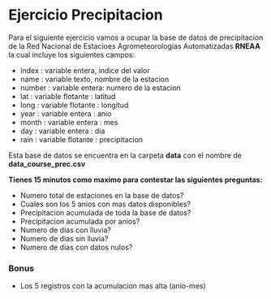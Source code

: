 # Ejercicio Precipitacion

Para el siguiente ejercicio vamos a ocupar la base de datos de precipitacion de la Red Nacional de Estacioes Agrometeorologias Automatizadas **RNEAA** la cual incluye los siguientes campos:

* index : variable entera, indice del valor
* name : variable texto, nombre de la estacion
* number : variable entera: numero de la estacion
* lat : variable flotante : latitud
* long : variable flotante : longitud
* year : variable entera : anio
* month : variable entera : mes
* day : variable entera : dia
* rain : variable flotante : precipitacion

Esta base de datos se encuentra en la carpeta **data** con el nombre de **data_course_prec.csv**

**Tienes 15 minutos como maximo para contestar las siguientes preguntas:**

* Numero total de estaciones en la base de datos?
* Cuales son los 5 anios con mas datos disponibles?
* Precipitacion acumulada de toda la base de datos?
* Precipitacion acumulada por anios?
* Numero de dias con lluvia?
* Numero de dias sin lluvia?
* Numero de dias con datos nulos?

### Bonus
* Los 5 registros con la acumulacion mas alta (anio-mes)